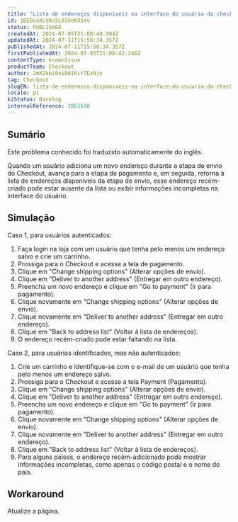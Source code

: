 ```yaml
---
title: "Lista de endereços disponíveis na interface do usuário do checkout sem dados para o endereço recém-criado"
id: 1BEDcoXLVAs5L039eKXsXv
status: PUBLISHED
createdAt: 2024-07-05T21:08:40.994Z
updatedAt: 2024-07-11T15:56:34.357Z
publishedAt: 2024-07-11T15:56:34.357Z
firstPublishedAt: 2024-07-05T21:08:42.246Z
contentType: knownIssue
productTeam: Checkout
author: 2mXZkbi0oi061KicTExNjo
tag: Checkout
slugEN: lista-de-enderecos-disponiveis-na-interface-do-usuario-do-checkout-sem-dados-para-o-endereco-recemcriado
locale: pt
kiStatus: Backlog
internalReference: 1061630
---
```


## Sumário

<div class="alert alert-info">
  <p>Este problema conhecido foi traduzido automaticamente do inglês.</p>
</div>


Quando um usuário adiciona um novo endereço durante a etapa de envio do Checkout, avança para a etapa de pagamento e, em seguida, retorna à lista de endereços disponíveis da etapa de envio, esse endereço recém-criado pode estar ausente da lista ou exibir informações incompletas na interface do usuário.

## Simulação



Caso 1, para usuários autenticados:

1. Faça login na loja com um usuário que tenha pelo menos um endereço salvo e crie um carrinho.
2. Prossiga para o Checkout e acesse a tela de pagamento.
3. Clique em "Change shipping options" (Alterar opções de envio).
4. Clique em "Deliver to another address" (Entregar em outro endereço).
5. Preencha um novo endereço e clique em "Go to payment" (Ir para pagamento).
6. Clique novamente em "Change shipping options" (Alterar opções de envio).
7. Clique novamente em "Deliver to another address" (Entregar em outro endereço).
8. Clique em "Back to address list" (Voltar à lista de endereços).
9. O endereço recém-criado pode estar faltando na lista.

Caso 2, para usuários identificados, mas não autenticados:

1. Crie um carrinho e identifique-se com o e-mail de um usuário que tenha pelo menos um endereço salvo.
2. Prossiga para o Checkout e acesse a tela Payment (Pagamento).
3. Clique em "Change shipping options" (Alterar opções de envio).
4. Clique em "Deliver to another address" (Entregar em outro endereço).
5. Preencha um novo endereço e clique em "Go to payment" (Ir para pagamento).
6. Clique novamente em "Change shipping options" (Alterar opções de envio).
7. Clique novamente em "Deliver to another address" (Entregar em outro endereço).
8. Clique em "Back to address list" (Voltar à lista de endereços).
9. Para alguns países, o endereço recém-adicionado pode mostrar informações incompletas, como apenas o código postal e o nome do país.



## Workaround


Atualize a página.






